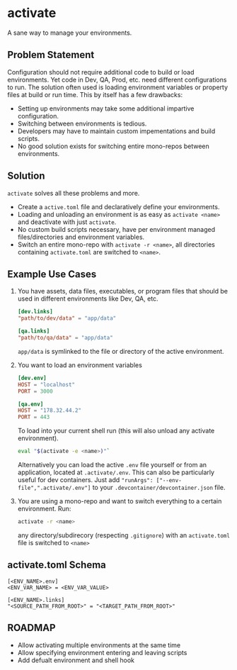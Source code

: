 # activate

A sane way to manage your environments.

## Problem Statement
Configuration should not require additional code to build or load environments.
Yet code in Dev, QA, Prod, etc. need different configurations to run. 
The solution often used is loading environment variables or property files at build or run time.
This by itself has a few drawbacks:
- Setting up environments may take some additional impartive configuration.
- Switching between environments is tedious.
- Developers may have to maintain custom impementations and build scripts.
- No good solution exists for switching entire mono-repos between environments.

## Solution
`activate` solves all these problems and more.
- Create a `active.toml` file and declaratively define your environments.
- Loading and unloading an environment is as easy as `activate <name>` and deactivate with just `activate`.
- No custom build scripts necessary, have per environment managed files/directories and environment variables.
- Switch an entire mono-repo with `activate -r <name>`, all directories containing `activate.toml` are switched to `<name>`.

## Example Use Cases

1. You have assets, data files, executables, or program files that should be used in different environments like Dev, QA, etc. 
    ```toml
    [dev.links]
    "path/to/dev/data" = "app/data"

    [qa.links]
    "path/to/qa/data" = "app/data"
    ```
    `app/data` is symlinked to the file or directory of the active environment.

2. You want to load an environment variables
    ```toml
    [dev.env]
    HOST = "localhost"
    PORT = 3000

    [qa.env]
    HOST = "178.32.44.2"
    PORT = 443
    ```
    To load into your current shell run (this will also unload any activate environment).
    ```bash
    eval "$(activate -e <name>)"`
    ```
    Alternatively you can load the active `.env` file yourself or from an application, located at `.activate/.env`.
    This can also be particularly useful for dev containers. Just add `"runArgs": ["--env-file",".activate/.env"]` to your
    `.devcontainer/devcontainer.json` file.

3. You are using a mono-repo and want to switch everything to a certain environment. Run:
    ```bash
    activate -r <name>
    ```
    any directory/subdirecory (respecting `.gitignore`) with an `activate.toml` file is switched to `<name>`

## activate.toml Schema
```
[<ENV_NAME>.env]
<ENV_VAR_NAME> = <ENV_VAR_VALUE>

[<ENV_NAME>.links]
"<SOURCE_PATH_FROM_ROOT>" = "<TARGET_PATH_FROM_ROOT>"
```

## ROADMAP
- Allow activating multiple environments at the same time
- Allow specifying environment entering and leaving scripts
- Add defualt environment and shell hook